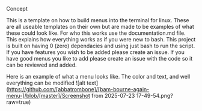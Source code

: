 Concept 

This is a template on how to build menus into the terminal for linux. These are all useable templates on their own but are made to be examples of what these could look like. For who this works use the documentation.md file. This explains how everything works as if you were new to bash. This project is built on having 0 (zero) dependacies and using just bash to run the script. If you have features you wish to be added please create an issue. If you have good menus you like to add please create an issue with the code so it can be reviewed and added.

Here is an example of what a menu looks like. The color and text, and well everything can be modified
![alt text](https://github.com/[abbatrombone]/[bam-bourne-again-menu-]/blob/[master]/Screenshot from 2025-07-23 17-49-54.png?raw=true)
